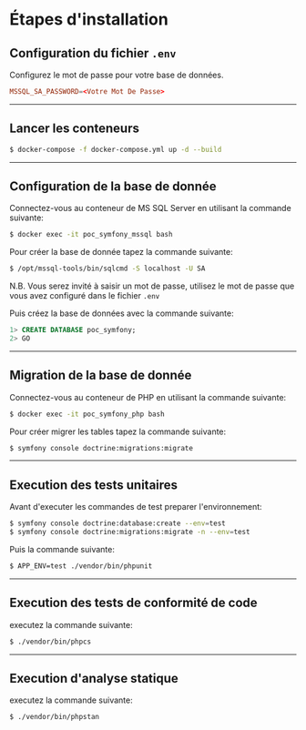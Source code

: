 

# Étapes d'installation

## Configuration du fichier `.env`

Configurez le mot de passe pour votre base de données.

```conf
MSSQL_SA_PASSWORD=<Votre Mot De Passe>
```
___

## Lancer les conteneurs

```bash
$ docker-compose -f docker-compose.yml up -d --build
```
___

## Configuration de la base de donnée

Connectez-vous au conteneur de MS SQL Server en utilisant la commande suivante:

```bash
$ docker exec -it poc_symfony_mssql bash
```
Pour créer la base de donnée tapez la commande suivante:

```bash
$ /opt/mssql-tools/bin/sqlcmd -S localhost -U SA
```
N.B. Vous serez invité à saisir un mot de passe, utilisez le mot de passe que vous avez configuré dans le fichier `.env`

Puis créez la base de données avec la commande suivante:

```sql
1> CREATE DATABASE poc_symfony;
2> GO
```
___

## Migration de la base de donnée

Connectez-vous au conteneur de PHP en utilisant la commande suivante:

```bash
$ docker exec -it poc_symfony_php bash
```
Pour créer migrer les tables tapez la commande suivante:

```bash
$ symfony console doctrine:migrations:migrate
```
___

## Execution des tests unitaires

Avant d'executer les commandes de test preparer l'environnement:

```bash
$ symfony console doctrine:database:create --env=test
$ symfony console doctrine:migrations:migrate -n --env=test
```

Puis la commande suivante:

```bash
$ APP_ENV=test ./vendor/bin/phpunit
```
___

## Execution des tests de conformité de code

executez la commande suivante:

```bash
$ ./vendor/bin/phpcs
```
___

## Execution d'analyse statique

executez la commande suivante:

```bash
$ ./vendor/bin/phpstan
```